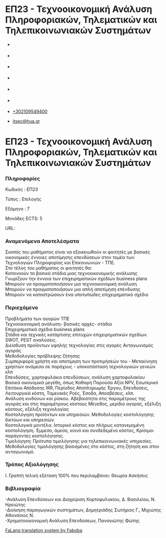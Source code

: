 ΕΠ23 - Τεχνοοικονομική Ανάλυση Πληροφοριακών, Τηλεματικών και Τηλεπικοινωνιακών Συστημάτων
===============  

*   [](https://www.facebook.com/ditharokopio)
*   [](https://www.youtube.com/channel/UCEHkYirpXF1nSLxDCrfDZ4A)
*   [](https://www.linkedin.com/company/77699385)
*   [](https://www.instagram.com/dithua)

*   [](https://dit.hua.gr/index.php/el/studies/undergraduate-studies?view=article&id=1899:ep261-proegmena-themata-leitourgikon-systematon&catid=93:dit-undergraduate-courses-5)
*   [](https://dit.hua.gr/index.php/en/studies/undergraduate-studies?view=article&id=1899:ep261-advanced-topics-in-operating-systems&catid=93:dit-undergraduate-courses-5)

*   [+302109549400](tel:+302109549400)
*   [itsec@hua.gr](mailto:itsec@hua.gr)

ΕΠ23 - Τεχνοοικονομική Ανάλυση Πληροφοριακών, Τηλεματικών και Τηλεπικοινωνιακών Συστημάτων
==========================================================================================

### Πληροφορίες

Κωδικός : ΕΠ23

Τύπος : Επιλογής

Εξάμηνο : 7

Μονάδες ECTS: 5

URL:[](https://dit.hua.gr/)

### Αναμενόμενα Αποτελέσματα

Σκοπός του μαθήματος είναι να εξοικειωθούν οι φοιτητές με βασικές οικονομικές έννοιες αποτίμησης επενδύσεων στον τομέα των Τεχνολογιών Πληροφορίας και Επικοινωνιών - ΤΠΕ.  
Στο τέλος του μαθήματος οι φοιτητές θα:  
Κατανοούν τα βασικά στάδια μιας τεχνοοικονομικής ανάλυσης  
Γνωρίζουν την έννοια των επιχειρηματικών σχεδίων business plans  
Μπορούν να πραγματοποιήσουν μια τεχνοοικονομική ανάλυση  
Μπορούν να πραγματοποιήσουν μια απλή αποτίμηση επένδυσης  
Μπορούν να καταστρώσουν ένα υποτυπώδες επιχειρηματικό σχέδιο

### Περιεχόμενο

Προβλήματα των αγορών ΤΠΕ  
Τεχνοοικονομική ανάλυση- βασικές αρχές- στάδια  
Επιχειρηματικά σχέδια business plans  
Στάδια και τεχνικές κατάρτισης επιτυχών επιχειρηματικών σχεδίων.  
SWOT, PEST αναλύσεις.  
Διείσδυση προϊόντων υψηλής τεχνολογίας στις αγορές Ανταγωνισμός αγοράς  
Μεθοδολογίες πρόβλεψης ζήτησης  
Συμπεριφορά χρήστη και αποτίμηση των προτιμήσεών του - Μετακίνηση χρηστών ανάμεσα σε παρόχους - υποκατάσταση τεχνολογικών γενεών κλπ  
Επενδύσεις, χαρτοφυλάκιο επενδύσεων, ανάλυση χαρτοφυλακίου  
Βασικά οικονομικά μεγέθη, όπως Καθαρή Παρούσα Αξία NPV, Εσωτερικό Επιτόκιο Απόδοσης IRR, Περίοδος Αποπληρωμής Έργου, Επενδύσεις, Λειτουργικά κόστη, Ταμειακές Ροές, Έσοδα, Αποσβέσεις, κλπ.  
Ανάλυση κινδύνων και ρίσκου. Αβεβαιότητα στις παραμέτρους της αγοράς και στις παραμέτρους κόστους Μέγεθος, μερίδιο αγοράς, εξέλιξη κόστους, εξέλιξη τεχνολογίας  
Κοστολόγηση προϊόντων και υπηρεσιών. Μεθοδολογίες κοστολόγησης δικτύων και υπηρεσιών.  
Κοστολογικά μοντέλα. Ιστορικό κόστος και πλήρως κατανεμημένη κοστολόγηση. Έμμεσο, άμεσο, κοινό και συνδεδεμένο κόστος, Κρίσιμοι παράγοντες κοστολόγησης.  
Τιμολόγηση: Πρότυπα τιμολόγησης για τηλεπικοινωνιακές υπηρεσίες. Μεθοδολογίες τιμολόγησης βασισμένες στο κόστος, στη ζήτηση και στον ανταγωνισμό.

### Τρόπος Αξιολόγησης

Ι. Γραπτή τελική εξέταση 100% που περιλαμβάνει: Θεωρία Ασκήσεις

### Βιβλιογραφία

\-Ανάλυση Επενδύσεων και Διαχείριση Χαρτοφυλακίου, Δ. Βασιλείου, Ν. Ηρειώτης  
\-Διοίκηση παραγωγικών συστημάτων, Δημητριάδης Σωτήριος Γ., Μιχιώτης Αθανάσιος Ν.  
\-Χρηματοοικονομική Ανάλυση Επενδύσεων, Παναγιώτης Φώτης

[FaLang translation system by Faboba](http://www.faboba.com/ "Faboba : Création de composantJoomla")

[](https://dit.hua.gr/index.php/el/studies/undergraduate-studies?view=article&id=1916:ep23-technooikonomike-analyse-plerophoriakon-telematikon-kai-telepikoinoniakon-systematon&catid=95#)